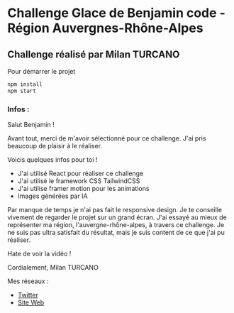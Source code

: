 # Challenge Glace de Benjamin code - Région Auvergnes-Rhône-Alpes

## Challenge réalisé par Milan TURCANO

Pour démarrer le projet

```bash
npm install
npm start
```

### Infos :

Salut Benjamin !

Avant tout, merci de m'avoir sélectionné pour ce challenge. J'ai pris beaucoup de plaisir à le réaliser.

Voicis quelques infos pour toi !

- J'ai utilisé React pour réaliser ce challenge
- J'ai utilisé le framework CSS TailwindCSS
- J'ai utilise framer motion pour les animations
- Images générées par IA

Par manque de temps je n'ai pas fait le responsive design. Je te conseille vivement de regarder le projet sur un grand écran.
J'ai essayé au mieux de représenter ma région, l'auvergne-rhône-alpes, à travers ce challenge.
Je ne suis pas ultra satisfait du résultat, mais je suis content de ce que j'ai pu réaliser.

Hate de voir la vidéo !

Cordialement, Milan TURCANO

Mes réseaux :

- [Twitter](https://x.com/MilanTurcano)
- [Site Web](https://milanturcano.fr)
